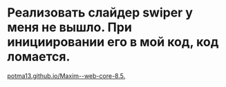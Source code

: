 # Реализовать слайдер swiper у меня не вышло. При инициировании его в мой код, код ломается.
[potma13.github.io/Maxim--web-core-8.5.](https://potma13.github.io/Maxim--web-core-8.5./)
